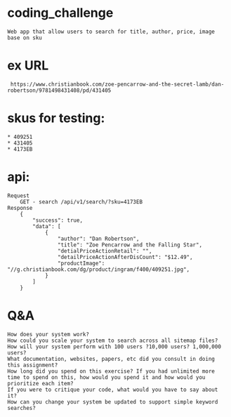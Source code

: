 # coding_challenge
    Web app that allow users to search for title, author, price, image base on sku

# ex URL 
     https://www.christianbook.com/zoe-pencarrow-and-the-secret-lamb/dan-robertson/9781498431408/pd/431405 

# skus for testing: 
    * 409251
    * 431405
    * 4173EB

# api:
    Request
        GET - search /api/v1/search/?sku=4173EB 
    Response
        {
            "success": true,
            "data": [
                {
                    "author": "Dan Robertson",
                    "title": "Zoe Pencarrow and the Falling Star",
                    "detialPriceActionRetail": "",
                    "detailPriceActionAfterDisCount": "$12.49",
                    "productImage": "//g.christianbook.com/dg/product/ingram/f400/409251.jpg",
                }
            ]
        }
# Q&A
    How does your system work?
    How could you scale your system to search across all sitemap files?
    How will your system perform with 100 users ?10,000 users? 1,000,000 users?
    What documentation, websites, papers, etc did you consult in doing this assignment?
    How long did you spend on this exercise? If you had unlimited more time to spend on this, how would you spend it and how would you prioritize each item?
    If you were to critique your code, what would you have to say about it?
    How can you change your system be updated to support simple keyword searches?

